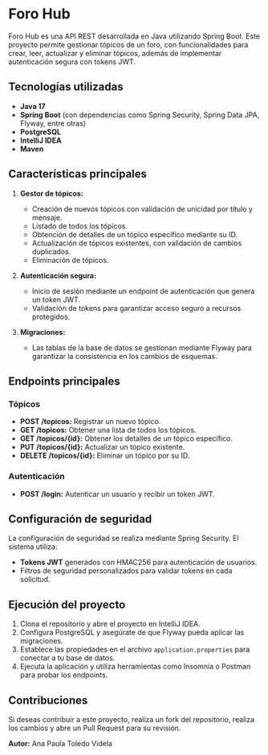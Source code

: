 # Foro Hub

Foro Hub es una API REST desarrollada en Java utilizando Spring Boot. Este proyecto permite gestionar tópicos de un foro, con funcionalidades para crear, leer, actualizar y eliminar tópicos, además de implementar autenticación segura con tokens JWT.

## Tecnologías utilizadas
- **Java 17**
- **Spring Boot** (con dependencias como Spring Security, Spring Data JPA, Flyway, entre otras)
- **PostgreSQL**
- **IntelliJ IDEA**
- **Maven**

## Características principales

1. **Gestor de tópicos:**
   - Creación de nuevos tópicos con validación de unicidad por título y mensaje.
   - Listado de todos los tópicos.
   - Obtención de detalles de un tópico específico mediante su ID.
   - Actualización de tópicos existentes, con validación de cambios duplicados.
   - Eliminación de tópicos.

2. **Autenticación segura:**
   - Inicio de sesión mediante un endpoint de autenticación que genera un token JWT.
   - Validación de tokens para garantizar acceso seguro a recursos protegidos.

3. **Migraciones:**
   - Las tablas de la base de datos se gestionan mediante Flyway para garantizar la consistencia en los cambios de esquemas.

## Endpoints principales

### Tópicos
- **POST /topicos:** Registrar un nuevo tópico.
- **GET /topicos:** Obtener una lista de todos los tópicos.
- **GET /topicos/{id}:** Obtener los detalles de un tópico específico.
- **PUT /topicos/{id}:** Actualizar un tópico existente.
- **DELETE /topicos/{id}:** Eliminar un tópico por su ID.

### Autenticación
- **POST /login:** Autenticar un usuario y recibir un token JWT.

## Configuración de seguridad
La configuración de seguridad se realiza mediante Spring Security. El sistema utiliza:
- **Tokens JWT** generados con HMAC256 para autenticación de usuarios.
- Filtros de seguridad personalizados para validar tokens en cada solicitud.

## Ejecución del proyecto
1. Clona el repositorio y abre el proyecto en IntelliJ IDEA.
2. Configura PostgreSQL y asegúrate de que Flyway pueda aplicar las migraciones.
3. Establece las propiedades en el archivo `application.properties` para conectar a tu base de datos.
4. Ejecuta la aplicación y utiliza herramientas como Insomnia o Postman para probar los endpoints.

## Contribuciones
Si deseas contribuir a este proyecto, realiza un fork del repositorio, realiza los cambios y abre un Pull Request para su revisión.

**Autor:** Ana Paula Toledo Videla


